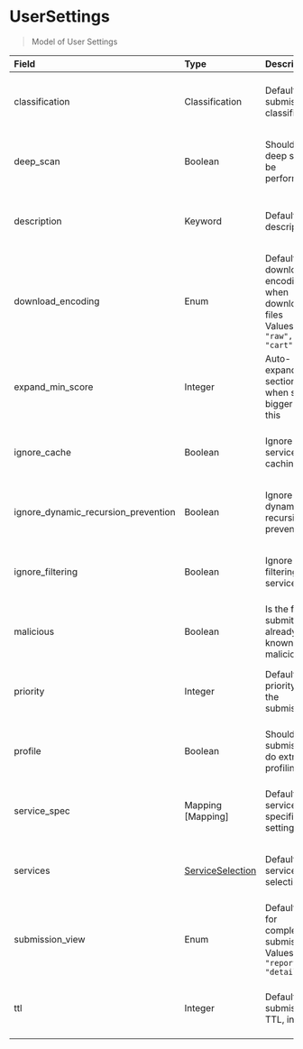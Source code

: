 [comment]: # (AUTOGENERATED MARKDOWN CONTENT. UPDATES TO ODM DOCUMENTATION SHOULD BE DONE THROUGH ASSEMBLYLINE-BASE REPO!)
# UserSettings
> Model of User Settings

| Field | Type | Description | Required | Default |
| :--- | :--- | :--- | :--- | :--- |
| classification | Classification | Default submission classification | :material-checkbox-marked-outline: Yes | `TLP:W` |
| deep_scan | Boolean | Should a deep scan be performed? | :material-checkbox-marked-outline: Yes | `False` |
| description | Keyword | Default description | :material-checkbox-marked-outline: Yes | `` |
| download_encoding | Enum | Default download encoding when downloading files<br>Values:<br>`"raw", "cart"` | :material-checkbox-marked-outline: Yes | `cart` |
| expand_min_score | Integer | Auto-expand section when score bigger then this | :material-checkbox-marked-outline: Yes | `500` |
| ignore_cache | Boolean | Ignore service caching? | :material-checkbox-marked-outline: Yes | `False` |
| ignore_dynamic_recursion_prevention | Boolean | Ignore dynamic recursion prevention? | :material-checkbox-marked-outline: Yes | `False` |
| ignore_filtering | Boolean | Ignore filtering services? | :material-checkbox-marked-outline: Yes | `False` |
| malicious | Boolean | Is the file submitted already known to be malicious? | :material-checkbox-marked-outline: Yes | `False` |
| priority | Integer | Default priority for the submissions | :material-checkbox-marked-outline: Yes | `1000` |
| profile | Boolean | Should the submission do extra profiling? | :material-checkbox-marked-outline: Yes | `False` |
| service_spec | Mapping [Mapping] | Default service specific settings | :material-checkbox-marked-outline: Yes | `{}` |
| services | [ServiceSelection](/odm/models/submissio/#serviceselection) | Default service selection | :material-checkbox-marked-outline: Yes | See [ServiceSelection](/odm/models/submissio/#serviceselection) for more details. |
| submission_view | Enum | Default view for completed submissions<br>Values:<br>`"report", "details"` | :material-checkbox-marked-outline: Yes | `report` |
| ttl | Integer | Default submission TTL, in days | :material-checkbox-marked-outline: Yes | `30` |


